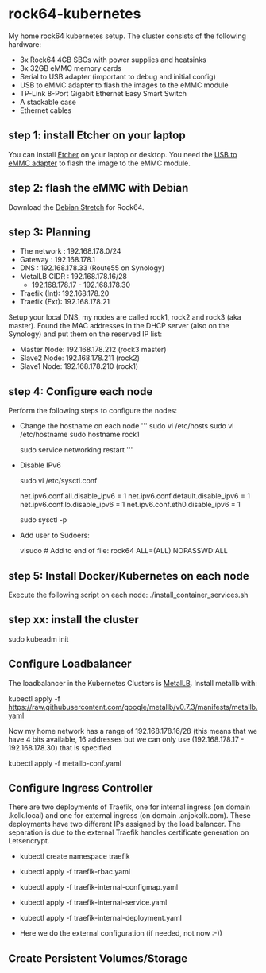 # rock64-kubernetes
My home rock64 kubernetes setup. The cluster consists of the following hardware:
* 3x Rock64 4GB SBCs with power supplies and heatsinks
* 3x 32GB eMMC memory cards
* Serial to USB adapter (important to debug and initial config)
* USB to eMMC adapter to flash the images to the eMMC module
* TP-Link 8-Port Gigabit Ethernet Easy Smart Switch
* A stackable case 
* Ethernet cables


## step 1: install Etcher on your laptop
You can install [Etcher](https://etcher.io/) on your laptop or desktop. You need the [USB to eMMC adapter](https://www.pine64.org/?product=usb-adapter-for-emmc-module) to flash the image to the eMMC module.

## step 2: flash the eMMC with Debian 
Download the [Debian Stretch](http://wiki.pine64.org/index.php/ROCK64_Software_Release#Debian_Stretch) for Rock64.

## step 3: Planning
- The network  : 192.168.178.0/24
- Gateway      : 192.168.178.1
- DNS          : 192.168.178.33 (Route55 on Synology)
- MetalLB CIDR : 192.168.178.16/28
    - 192.168.178.17 - 192.168.178.30
- Traefik (Int): 192.168.178.20
- Traefik (Ext): 192.168.178.21

Setup your local DNS, my nodes are called rock1, rock2 and rock3 (aka master).
Found the MAC addresses in the DHCP server (also on the Synology) and put them on the reserved IP list:

- Master Node: 192.168.178.212 (rock3 master)
- Slave2 Node: 192.168.178.211 (rock2)
- Slave1 Node: 192.168.178.210 (rock1)

## step 4: Configure each node
Perform the following steps to configure the nodes:

* Change the hostname on each node
'''
   sudo vi /etc/hosts
   sudo vi /etc/hostname
   sudo hostname rock1   
  
   sudo service networking restart
'''
* Disable IPv6

    sudo vi /etc/sysctl.conf

    net.ipv6.conf.all.disable_ipv6 = 1
    net.ipv6.conf.default.disable_ipv6 = 1
    net.ipv6.conf.lo.disable_ipv6 = 1
    net.ipv6.conf.eth0.disable_ipv6 = 1
    
    sudo sysctl -p
    
* Add user to Sudoers:

    visudo # Add to end of file:
    rock64 ALL=(ALL) NOPASSWD:ALL
    
## step 5: Install Docker/Kubernetes on each node ##
Execute the following script on each node:
./install_container_services.sh

## step xx: install the cluster

sudo kubeadm init







## Configure Loadbalancer ##
The loadbalancer in the Kubernetes Clusters is [MetalLB](https://metallb.universe.tf/installation/). Install metallb with:

kubectl apply -f https://raw.githubusercontent.com/google/metallb/v0.7.3/manifests/metallb.yaml

Now my home network has a range of 192.168.178.16/28 (this means that we have 4 bits available, 16 addresses but we can only use (192.168.178.17 - 192.168.178.30) that is specified 

kubectl apply -f metallb-conf.yaml

## Configure Ingress Controller ##
There are two deployments of Traefik, one for internal ingress (on domain .kolk.local) and one for external ingress (on domain .anjokolk.com). These deployments have two different IPs assigned by the load balancer. The separation is due to the external Traefik handles certificate generation on Letsencrypt.

* kubectl create namespace traefik

* kubectl apply -f traefik-rbac.yaml

* kubectl apply -f traefik-internal-configmap.yaml

* kubectl apply -f traefik-internal-service.yaml

* kubectl apply -f traefik-internal-deployment.yaml

* Here we do the external configuration (if needed, not now :-))

## Create Persistent Volumes/Storage ##

